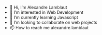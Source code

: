 - 👋 Hi, I’m Alexandre Lamblaut
- 👀 I’m interested in Web Development
- 🌱 I’m currently learning Javascript
- 💞️ I’m looking to collaborate on web projects
- 📫 How to reach me alexandre.lamblaut

<!---
alexandre-lamblaut/alexandre-lamblaut is a ✨ special ✨ repository because its `README.md` (this file) appears on your GitHub profile.
You can click the Preview link to take a look at your changes.
--->
